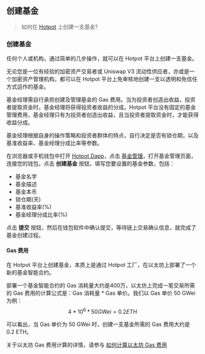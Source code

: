 ## 创建基金

> 如何在 [Hotpot](https://hotpot.fund) 上创建一支基金?     

### 创建基金

任何个人或机构，通过简单的几步操作，就可以在 Hotpot 平台上创建一支基金。

无论您是一位有经验的加密资产交易者或 Uniswap V3 流动性供应者，亦或是一个加密资产管理机构，都可以在 Hotpot 平台上免审核地创建一支以透明和免信任方式运作的基金。

基金经理需自行承担创建及管理基金的 Gas 费用。当为投资者创造出收益，投资者提取资金时，基金经理将获得投资者收益的分成。Hotpot 平台没有固定的基金管理费用，基金经理只有为投资者创造出收益，且当投资者提取资金时，才能获得收益分成。

基金经理根据自身的操作策略和投资者群体的特点，自行决定是否有锁仓期，以及基准收益率、基金经理分成比率等参数。

在浏览器或手机钱包中打开 [Hotpot Dapp](https://app.hotpot.fund)，点击 [基金管理](https://manager.hotpot.fund)，打开基金管理页面，连接您的钱包。点击 **创建基金** 按钮，填写您要设置的基金参数，包括：

* 基金名字
* 基金描述
* 基金本币
* 锁仓期(天)
* 基准收益率(%)
* 基金经理分成比率(%)

点击 **提交** 按钮，然后在钱包软件中确认提交，等待链上交易确认信息，就完成了基金创建过程。

#### Gas 费用

在 Hotpot 平台上创建基金，本质上是通过 Hotpot 工厂，在以太坊上部署了一个新的基金智能合约。

部署一个基金智能合约的 Gas 消耗量大约是400万，以太坊上完成一笔交易所需的 Gas 费用的计算公式是：Gas 消耗量 * Gas 单价。我们以 Gas 单价 50 GWei 为例：    
$$
4 * 10^6 * 50 GWei = 0.2 ETH
$$
 

可以看出，当 Gas 单价为 50 GWei 时，创建一支基金所需的 Gas 费用大约是 0.2 ETH。

关于以太坊 Gas 费用计算的详情，请参与 [如何计算以太坊 Gas 费用]()

